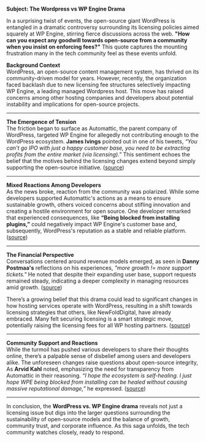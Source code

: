 **Subject: The Wordpress vs WP Engine Drama**

In a surprising twist of events, the open-source giant WordPress is entangled in a dramatic controversy surrounding its licensing policies aimed squarely at WP Engine, stirring fierce discussions across the web. **"How can you expect any goodwill towards open-source from a community when you insist on enforcing fees?"** This quote captures the mounting frustration many in the tech community feel as these events unfold.

**Background Context**  
WordPress, an open-source content management system, has thrived on its community-driven model for years. However, recently, the organization faced backlash due to new licensing fee structures selectively impacting WP Engine, a leading managed Wordpress host. This move has raised concerns among other hosting companies and developers about potential instability and implications for open-source projects.

---

**The Emergence of Tension**  
The friction began to surface as Automattic, the parent company of WordPress, targeted WP Engine for allegedly not contributing enough to the WordPress ecosystem. **James Ivings** pointed out in one of his tweets, _“You can’t go IPO with just a happy customer base, you need to be extracting profits from the entire market (via licensing).”_ This sentiment echoes the belief that the motives behind the licensing changes extend beyond simply supporting the open-source initiative. ([source](https://twitter.com/jamesivings/status/1839422193681481750))

---

**Mixed Reactions Among Developers**  
As the news broke, reaction from the community was polarized. While some developers supported Automattic's actions as a means to ensure sustainable growth, others voiced concerns about stifling innovation and creating a hostile environment for open source. One developer remarked that experienced consequences, like **“Being blocked from installing plugins,”** could negatively impact WP Engine's customer base and, subsequently, WordPress's reputation as a stable and reliable platform. ([source](https://twitter.com/arvidkahl/status/1839445536686174387))

---

**The Financial Perspective**  
Conversations centered around revenue models emerged, as seen in **Danny Postmaa's** reflections on his experiences, _"more growth != more support tickets."_ He noted that despite their expanding user base, support requests remained steady, indicating a deeper complexity in managing resources amid growth. ([source](https://twitter.com/dannypostmaa/status/1839847665338925293))

There’s a growing belief that this drama could lead to significant changes in how hosting services operate with WordPress, resulting in a shift towards licensing strategies that others, like NewFoldDigital, have already embraced. Many felt securing licensing is a smart strategic move, potentially raising the licensing fees for all WP hosting partners. ([source](https://twitter.com/jessethanley/status/1839569215000588641))

---

**Community Support and Reactions**  
While the turmoil has pushed various developers to share their thoughts online, there’s a palpable sense of disbelief among users and developers alike. The unforeseen changes raise questions about open-source integrity, As **Arvid Kahl** noted, emphasizing the need for transparency from Automattic in their reasoning. _“I hope the ecosystem is self-healing. I just hope WPE being blocked from installing can be healed without causing massive reputational damage,”_ he expressed. ([source](https://twitter.com/arvidkahl/status/1839445536686174387))

---

In conclusion, the **WordPress vs. WP Engine drama** reveals not just a licensing issue but digs into the larger questions surrounding the sustainability of open-source models and the balance of growth, community trust, and corporate influence. As this saga unfolds, the tech community watches closely, ready to respond.
